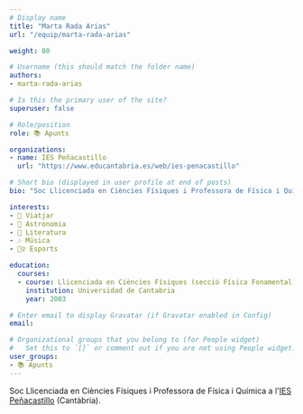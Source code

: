```yaml
---
# Display name
title: "Marta Rada Arias"
url: "/equip/marta-rada-arias"

weight: 80

# Username (this should match the folder name)
authors:
- marta-rada-arias

# Is this the primary user of the site?
superuser: false

# Role/position
role: 📚 Apunts

organizations:
- name: IES Peñacastillo
  url: "https://www.educantabria.es/web/ies-penacastillo"

# Short bio (displayed in user profile at end of posts)
bio: "Soc Llicenciada en Ciències Físiques i Professora de Física i Química a l'[IES Peñacastillo](https://www.educantabria.es/web/ies-penacastillo) (Cantàbria)."

interests:
- 🚐 Viatjar
- 🌌 Astronomia
- 📖 Literatura
- 🎶 Música
- 🤾‍♀️ Esports

education:
  courses:
  - course: Llicenciada en Ciències Físiques (secció Física Fonamental)
    institution: Universidad de Cantabria
    year: 2003

# Enter email to display Gravatar (if Gravatar enabled in Config)
email:

# Organizational groups that you belong to (for People widget)
#   Set this to `[]` or comment out if you are not using People widget.
user_groups:
- 📚 Apunts
---
```


Soc Llicenciada en Ciències Físiques i Professora de Física i Química a l'[IES Peñacastillo](https://www.educantabria.es/web/ies-penacastillo) (Cantàbria).
